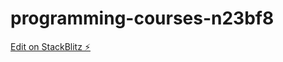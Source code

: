 # programming-courses-n23bf8

[Edit on StackBlitz ⚡️](https://stackblitz.com/edit/programming-courses-n23bf8)